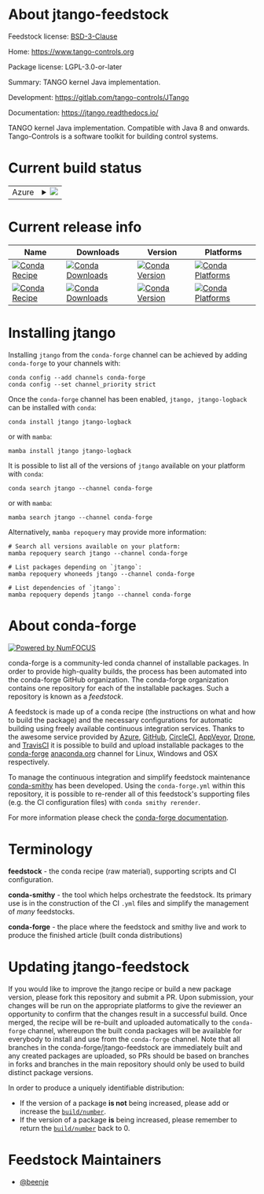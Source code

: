 About jtango-feedstock
======================

Feedstock license: [BSD-3-Clause](https://github.com/conda-forge/jtango-feedstock/blob/main/LICENSE.txt)

Home: https://www.tango-controls.org

Package license: LGPL-3.0-or-later

Summary: TANGO kernel Java implementation.

Development: https://gitlab.com/tango-controls/JTango

Documentation: https://jtango.readthedocs.io/

TANGO kernel Java implementation. Compatible with Java 8 and onwards.
Tango-Controls is a software toolkit for building control systems.


Current build status
====================


<table>
    
  <tr>
    <td>Azure</td>
    <td>
      <details>
        <summary>
          <a href="https://dev.azure.com/conda-forge/feedstock-builds/_build/latest?definitionId=12598&branchName=main">
            <img src="https://dev.azure.com/conda-forge/feedstock-builds/_apis/build/status/jtango-feedstock?branchName=main">
          </a>
        </summary>
        <table>
          <thead><tr><th>Variant</th><th>Status</th></tr></thead>
          <tbody><tr>
              <td>linux_64</td>
              <td>
                <a href="https://dev.azure.com/conda-forge/feedstock-builds/_build/latest?definitionId=12598&branchName=main">
                  <img src="https://dev.azure.com/conda-forge/feedstock-builds/_apis/build/status/jtango-feedstock?branchName=main&jobName=linux&configuration=linux%20linux_64_" alt="variant">
                </a>
              </td>
            </tr><tr>
              <td>linux_aarch64</td>
              <td>
                <a href="https://dev.azure.com/conda-forge/feedstock-builds/_build/latest?definitionId=12598&branchName=main">
                  <img src="https://dev.azure.com/conda-forge/feedstock-builds/_apis/build/status/jtango-feedstock?branchName=main&jobName=linux&configuration=linux%20linux_aarch64_" alt="variant">
                </a>
              </td>
            </tr><tr>
              <td>linux_ppc64le</td>
              <td>
                <a href="https://dev.azure.com/conda-forge/feedstock-builds/_build/latest?definitionId=12598&branchName=main">
                  <img src="https://dev.azure.com/conda-forge/feedstock-builds/_apis/build/status/jtango-feedstock?branchName=main&jobName=linux&configuration=linux%20linux_ppc64le_" alt="variant">
                </a>
              </td>
            </tr><tr>
              <td>osx_64</td>
              <td>
                <a href="https://dev.azure.com/conda-forge/feedstock-builds/_build/latest?definitionId=12598&branchName=main">
                  <img src="https://dev.azure.com/conda-forge/feedstock-builds/_apis/build/status/jtango-feedstock?branchName=main&jobName=osx&configuration=osx%20osx_64_" alt="variant">
                </a>
              </td>
            </tr><tr>
              <td>osx_arm64</td>
              <td>
                <a href="https://dev.azure.com/conda-forge/feedstock-builds/_build/latest?definitionId=12598&branchName=main">
                  <img src="https://dev.azure.com/conda-forge/feedstock-builds/_apis/build/status/jtango-feedstock?branchName=main&jobName=osx&configuration=osx%20osx_arm64_" alt="variant">
                </a>
              </td>
            </tr><tr>
              <td>win_64</td>
              <td>
                <a href="https://dev.azure.com/conda-forge/feedstock-builds/_build/latest?definitionId=12598&branchName=main">
                  <img src="https://dev.azure.com/conda-forge/feedstock-builds/_apis/build/status/jtango-feedstock?branchName=main&jobName=win&configuration=win%20win_64_" alt="variant">
                </a>
              </td>
            </tr>
          </tbody>
        </table>
      </details>
    </td>
  </tr>
</table>

Current release info
====================

| Name | Downloads | Version | Platforms |
| --- | --- | --- | --- |
| [![Conda Recipe](https://img.shields.io/badge/recipe-jtango-green.svg)](https://anaconda.org/conda-forge/jtango) | [![Conda Downloads](https://img.shields.io/conda/dn/conda-forge/jtango.svg)](https://anaconda.org/conda-forge/jtango) | [![Conda Version](https://img.shields.io/conda/vn/conda-forge/jtango.svg)](https://anaconda.org/conda-forge/jtango) | [![Conda Platforms](https://img.shields.io/conda/pn/conda-forge/jtango.svg)](https://anaconda.org/conda-forge/jtango) |
| [![Conda Recipe](https://img.shields.io/badge/recipe-jtango--logback-green.svg)](https://anaconda.org/conda-forge/jtango-logback) | [![Conda Downloads](https://img.shields.io/conda/dn/conda-forge/jtango-logback.svg)](https://anaconda.org/conda-forge/jtango-logback) | [![Conda Version](https://img.shields.io/conda/vn/conda-forge/jtango-logback.svg)](https://anaconda.org/conda-forge/jtango-logback) | [![Conda Platforms](https://img.shields.io/conda/pn/conda-forge/jtango-logback.svg)](https://anaconda.org/conda-forge/jtango-logback) |

Installing jtango
=================

Installing `jtango` from the `conda-forge` channel can be achieved by adding `conda-forge` to your channels with:

```
conda config --add channels conda-forge
conda config --set channel_priority strict
```

Once the `conda-forge` channel has been enabled, `jtango, jtango-logback` can be installed with `conda`:

```
conda install jtango jtango-logback
```

or with `mamba`:

```
mamba install jtango jtango-logback
```

It is possible to list all of the versions of `jtango` available on your platform with `conda`:

```
conda search jtango --channel conda-forge
```

or with `mamba`:

```
mamba search jtango --channel conda-forge
```

Alternatively, `mamba repoquery` may provide more information:

```
# Search all versions available on your platform:
mamba repoquery search jtango --channel conda-forge

# List packages depending on `jtango`:
mamba repoquery whoneeds jtango --channel conda-forge

# List dependencies of `jtango`:
mamba repoquery depends jtango --channel conda-forge
```


About conda-forge
=================

[![Powered by
NumFOCUS](https://img.shields.io/badge/powered%20by-NumFOCUS-orange.svg?style=flat&colorA=E1523D&colorB=007D8A)](https://numfocus.org)

conda-forge is a community-led conda channel of installable packages.
In order to provide high-quality builds, the process has been automated into the
conda-forge GitHub organization. The conda-forge organization contains one repository
for each of the installable packages. Such a repository is known as a *feedstock*.

A feedstock is made up of a conda recipe (the instructions on what and how to build
the package) and the necessary configurations for automatic building using freely
available continuous integration services. Thanks to the awesome service provided by
[Azure](https://azure.microsoft.com/en-us/services/devops/), [GitHub](https://github.com/),
[CircleCI](https://circleci.com/), [AppVeyor](https://www.appveyor.com/),
[Drone](https://cloud.drone.io/welcome), and [TravisCI](https://travis-ci.com/)
it is possible to build and upload installable packages to the
[conda-forge](https://anaconda.org/conda-forge) [anaconda.org](https://anaconda.org/)
channel for Linux, Windows and OSX respectively.

To manage the continuous integration and simplify feedstock maintenance
[conda-smithy](https://github.com/conda-forge/conda-smithy) has been developed.
Using the ``conda-forge.yml`` within this repository, it is possible to re-render all of
this feedstock's supporting files (e.g. the CI configuration files) with ``conda smithy rerender``.

For more information please check the [conda-forge documentation](https://conda-forge.org/docs/).

Terminology
===========

**feedstock** - the conda recipe (raw material), supporting scripts and CI configuration.

**conda-smithy** - the tool which helps orchestrate the feedstock.
                   Its primary use is in the construction of the CI ``.yml`` files
                   and simplify the management of *many* feedstocks.

**conda-forge** - the place where the feedstock and smithy live and work to
                  produce the finished article (built conda distributions)


Updating jtango-feedstock
=========================

If you would like to improve the jtango recipe or build a new
package version, please fork this repository and submit a PR. Upon submission,
your changes will be run on the appropriate platforms to give the reviewer an
opportunity to confirm that the changes result in a successful build. Once
merged, the recipe will be re-built and uploaded automatically to the
`conda-forge` channel, whereupon the built conda packages will be available for
everybody to install and use from the `conda-forge` channel.
Note that all branches in the conda-forge/jtango-feedstock are
immediately built and any created packages are uploaded, so PRs should be based
on branches in forks and branches in the main repository should only be used to
build distinct package versions.

In order to produce a uniquely identifiable distribution:
 * If the version of a package **is not** being increased, please add or increase
   the [``build/number``](https://docs.conda.io/projects/conda-build/en/latest/resources/define-metadata.html#build-number-and-string).
 * If the version of a package **is** being increased, please remember to return
   the [``build/number``](https://docs.conda.io/projects/conda-build/en/latest/resources/define-metadata.html#build-number-and-string)
   back to 0.

Feedstock Maintainers
=====================

* [@beenje](https://github.com/beenje/)

